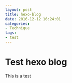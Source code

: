 ```yaml
---
layout: post
title: hexo-blog
date: 2016-12-12 16:24:01
categories:
- Technique
tags:
- test
---
```


# Test hexo blog
This is a test
